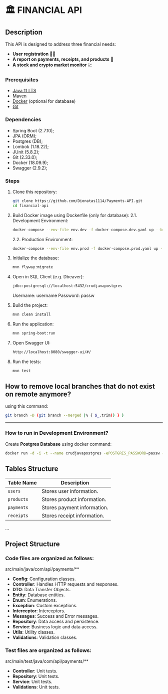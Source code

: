 # 🏛 FINANCIAL API

## Description
This API is designed to address three financial needs:
- **User registration** 🙍‍♂️
- **A report on payments, receipts, and products** 🧾
- **A stock and crypto market monitor** 💹

### Prerequisites
- [Java 11 LTS](https://adoptium.net/temurin/releases/?version=11)
- [Maven](https://maven.apache.org/)
- [Docker](https://www.docker.com/) (optional for database)
- [Git](https://git-scm.com/)

### Dependencies
* Spring Boot (2.7.10);
* JPA (ORM);
* Postgres (DB);
* Lombok (1.18.22);
* JUnit (5.8.2);
* Git (2.33.0);
* Docker (18.09.9);
* Swagger (2.9.2);

### Steps
1. Clone this repository:
   ```sh
   git clone https://github.com/Dionatas1114/Payments-API.git
   cd financial-api
   ```
   
2. Build Docker image using Dockerfile (only for database):
   2.1. Development Environment:  
      ```sh
      docker-compose --env-file env.dev -f docker-compose.dev.yaml up --build -d
      ```

   2.2. Production Environment:
      ```sh
      docker-compose --env-file env.prod -f docker-compose.prod.yaml up --build -d
      ```
3. Initialize the database:
   ```sh
   mvn flyway:migrate
   ```
   
4. Open in SQL Client (e.g. Dbeaver):
   ```sh
   jdbc:postgresql://localhost:5432/crudjavapostgres
   ```
   
   Username: username
   Password: passw

5. Build the project:
   ```sh
   mvn clean install
   ```

6. Run the application:
   ```sh
   mvn spring-boot:run
   ```

7. Open Swagger UI:
   ```sh
   http://localhost:8080/swagger-ui/#/
   ```

8. Run the tests:
   ```sh
   mvn test
   ```

## How to remove local branches that do not exist on remote anymore?
using this command:

```bash
git branch -D (git branch --merged |% { $_.trim() } )
```

___
### How to run in Development Environment?
Create **Postgres Database** using docker command:

```bash
docker run -d -i -t --name crudjavapostgres -ePOSTGRES_PASSWORD=passw -ePOSTGRES_DATABASE=crudjavapostgres -ePOSTGRES_USER=username -p5432:5432 postgres
```

## Tables Structure

| Table Name | Description                 |
|------------|-----------------------------|
| `users`    | Stores user information.    |
| `products` | Stores product information. |
| `payments` | Stores payment information. |
| `receipts` | Stores receipt information. |
...

## Project Structure

### Code files are organized as follows:
src/main/java/com/api/payments/**
- **Config**: Configuration classes.
- **Controller**: Handles HTTP requests and responses.
- **DTO**: Data Transfer Objects.
- **Entity**: Database entities.
- **Enum**: Enumerations.
- **Exception**: Custom exceptions.
- **Interceptor**: Interceptors.
- **Messages**: Success and Error messages.
- **Repository**: Data access and persistence.
- **Service**: Business logic and data access.
- **Utils**: Utility classes.
- **Validations**: Validation classes.

### Test files are organized as follows:
src/main/test/java/com/api/payments/**
- **Controller**: Unit tests.
- **Repository**: Unit tests.
- **Service**: Unit tests.
- **Validations**: Unit tests.
